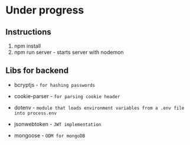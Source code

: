 # Under progress

## Instructions
1. npm install
2. npm run server - starts server with nodemon

## Libs for backend
- bcryptjs - `for hashing passwords`

- cookie-parser - `for parsing cookie header`

- dotenv - `module that loads environment variables from a .env file into process.env`

- jsonwebtoken - `JWT implementation`

- mongoose - `ODM for mongoDB`
